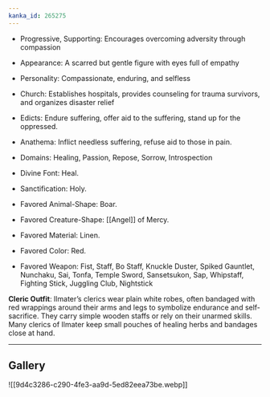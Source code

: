 ```yaml
---
kanka_id: 265275
---
```


* Progressive, Supporting: Encourages overcoming adversity through compassion
* Appearance: A scarred but gentle figure with eyes full of empathy
* Personality: Compassionate, enduring, and selfless
* Church: Establishes hospitals, provides counseling for trauma survivors, and organizes disaster relief

* Edicts: Endure suffering, offer aid to the suffering, stand up for the oppressed.
* Anathema: Inflict needless suffering, refuse aid to those in pain.
* Domains: Healing, Passion, Repose, Sorrow, Introspection
* Divine Font: Heal.
* Sanctification: Holy.
* Favored Animal-Shape: Boar.
* Favored Creature-Shape: [[Angel]] of Mercy.
* Favored Material: Linen.
* Favored Color: Red.
* Favored Weapon: Fist, Staff, Bo Staff, Knuckle Duster, Spiked Gauntlet, Nunchaku, Sai, Tonfa, Temple Sword, Sansetsukon, Sap, Whipstaff, Fighting Stick, Juggling Club, Nightstick

**Cleric Outfit**: Ilmater’s clerics wear plain white robes, often bandaged with red wrappings around their arms and legs to symbolize endurance and self-sacrifice. They carry simple wooden staffs or rely on their unarmed skills. Many clerics of Ilmater keep small pouches of healing herbs and bandages close at hand.

***
## Gallery
![[9d4c3286-c290-4fe3-aa9d-5ed82eea73be.webp]]